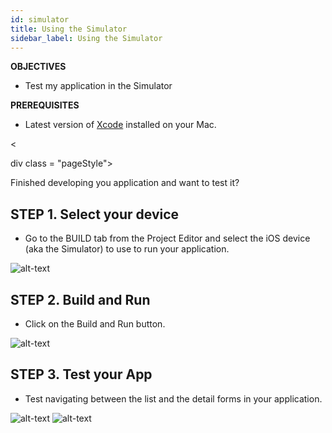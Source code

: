```yaml
---
id: simulator
title: Using the Simulator
sidebar_label: Using the Simulator
---
```



<div class = "objectives">
<b>OBJECTIVES</b>

* Test my application in the Simulator
</div>

<div class = "prerequisites">
<b>PREREQUISITES</b>

* Latest version of [Xcode](https://itunes.apple.com/us/app/xcode/id497799835) installed on your Mac.
</div>

<

div class = "pageStyle">

Finished developing you application and want to test it?

## STEP 1. Select your device

* Go to the BUILD tab from the Project Editor and select the iOS device (aka the Simulator) to use to run your application.

![alt-text](assets/test-build/device-selection-4D-for-ios.png)

## STEP 2. Build and Run

* Click on the Build and Run button.

![alt-text](assets/test-build/build-and-run-4D-for-iOS.png)

## STEP 3. Test your App

* Test navigating between the list and the detail forms in your application.

![alt-text](assets/test-build/simulator-list-form-4D-for-iOS.png) ![alt-text](assets/test-build/simulator-detail-form-4D-for-iOS.png)